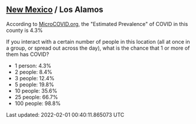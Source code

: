 
## [New Mexico](/united-states/new-mexico) / Los Alamos

According to [MicroCOVID.org](http://microcovid.org),
the "Estimated Prevalence" of COVID in this county is 4.3%

If you interact with a certain number of people in this location
(all at once in a group, or spread out across the day), what is the chance that
1 or more of them has COVID?

- 1 person: 4.3%
- 2 people: 8.4%
- 3 people: 12.4%
- 5 people: 19.8%
- 10 people: 35.6%
- 25 people: 66.7%
- 100 people: 98.8%

Last updated: 2022-02-01 00:40:11.865073 UTC
